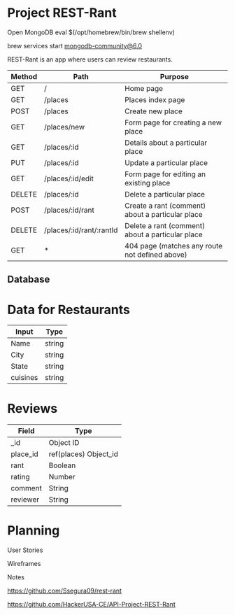 # Project REST-Rant

Open MongoDB
eval $(/opt/homebrew/bin/brew shellenv)

brew services start mongodb-community@6.0


REST-Rant is an app where users can review restaurants.


 |Method | Path | Purpose|
|--------|------|--------|
 |GET |/ |Home page |
 |GET |/places |Places index page | 
 |POST |/places |Create new place |
 |GET |/places/new |Form page for creating a new place |
 |GET |/places/:id |Details about a particular place |
 |PUT |/places/:id |Update a particular place |
 |GET |/places/:id/edit |Form page for editing an existing place |
 |DELETE |/places/:id |Delete a particular place |
 |POST |/places/:id/rant |Create a rant (comment) about a particular place |
 |DELETE |/places/:id/rant/:rantId |Delete a rant (comment) about a particular place |
 |GET |* |404 page (matches any route not defined above) |


## Database

# Data for Restaurants
|Input |Type|
|---------|----------|
|Name | string |
|City | string |
|State | string |
|cuisines | string |

# Reviews
| Field | Type |
|-------|------|
| _id | Object ID |
| place_id | ref(places) Object_id |
| rant | Boolean |
| rating | Number |
| comment | String |
| reviewer | String | 

# Planning

User Stories

Wireframes

Notes

https://github.com/Ssegura09/rest-rant


https://github.com/HackerUSA-CE/API-Project-REST-Rant
